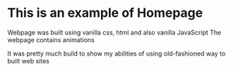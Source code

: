 # This is an example of Homepage

Webpage was built using vanilla css, html and also vanilla JavaScript
The webpage contains animations

It was pretty much build to show my abilities of using old-fashioned way to built web sites